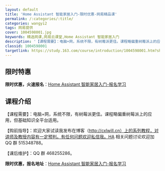 ```yaml
---
layout: default
title: 'Home Assistant 智能家居入门-限时优惠-网易精品课'
permalink: /:categories/:title/
categories: wangyi2
tags: 网易提供
cover: 1004598001.jpg
keywords: 精选网课,网易云课堂,Home Assistant 智能家居入门
description: '【课程需要】：电脑+网，系统不限，有树莓派更佳。课程略偏重树莓派上的应用，但基础知识全平台适用。【购前指导】：欢迎大家试'
classid: 1004598001
targetlink: https://study.163.com/course/introduction/1004598001.htm?share=1&shareId=1025206652&utm_campaign=share&utm_medium=iphoneShare&utm_source=&utm_u=1025206652
---
```


## 限时特惠

**限时优惠，火速报名**：[Home Assistant 智能家居入门-报名学习](https://study.163.com/course/introduction/1004598001.htm?share=1&shareId=1025206652&utm_campaign=share&utm_medium=iphoneShare&utm_source=&utm_u=1025206652)

## 课程介绍

【课程需要】：电脑+网，系统不限，有树莓派更佳。课程略偏重树莓派上的应用，但基础知识全平台适用。

【购前指导】：欢迎大家试读我发布在博客（http://cxlwill.cn）上的系列教程，对讲师及教授内容有一定预判。有任何问题欢迎私信我。HA 相关问题讨论欢迎加 QQ 群 515348788。

【课后维护】：QQ 群 468255286。

**限时优惠，报名地址**：[Home Assistant 智能家居入门-报名学习](https://study.163.com/course/introduction/1004598001.htm?share=1&shareId=1025206652&utm_campaign=share&utm_medium=iphoneShare&utm_source=&utm_u=1025206652)

